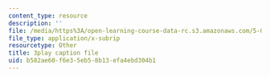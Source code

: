 ```yaml
---
content_type: resource
description: ''
file: /media/https%3A/open-learning-course-data-rc.s3.amazonaws.com/5-07sc-biological-chemistry-i-fall-2013/b582ae60f6e35eb58b13efa4ebd304b1_f-bMQdul6xI.vtt
file_type: application/x-subrip
resourcetype: Other
title: 3play caption file
uid: b582ae60-f6e3-5eb5-8b13-efa4ebd304b1
---
```

